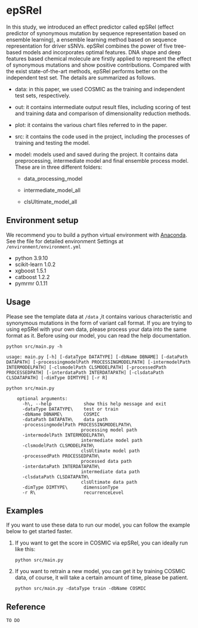 # epSRel
In this study, we introduced an effect predictor called epSRel (effect predictor of synonymous mutation by sequence representation based on ensemble learning), a ensemble learning method based on sequence representation for driver sSNVs. epSRel combines the power of five tree-based models and incorporates optimal features. DNA shape and deep features based chemical molecule are firstly applied to represent the effect of synonymous mutations and show positive contributions. Compared with the exist state-of-the-art methods, epSRel performs better on the independent test set. The details are summarized as follows. 

* data: in this paper, we used COSMIC as the training and independent test sets, respectively.

* out: it contains intermediate output result files, including scoring of test and training data and comparison of dimensionality reduction methods.

* plot: it contains the various chart files referred to in the paper.

* src: it contains the code used in the project, including the processes of training and testing the model.

* model: models used and saved during the project. It contains data preprocessing, intermediate model and final ensemble process model. These are in three different folders:

  * data_processing_model

  * intermediate_model_all

  * clsUltimate_model_all

    

## Environment setup
We recommend you to build a python virtual environment with [Anaconda](https://docs.anaconda.com/anaconda/). See the file for detailed environment Settings at  `/environment/environment.yml`

* python 3.9.10
* scikit-learn 1.0.2
* xgboost  1.5.1
* catboost  1.2.2
* pymrmr  0.1.11

## Usage

Please see the template data at `/data` ,it contains various characteristic and synonymous mutations in the form of variant call format. If you are trying to using epSRel with your own data, please process your data into the same format as it. Before using our model, you can read the help documentation.

```
python src/main.py -h

usage: main.py [-h] [-dataType DATATYPE] [-dbName DBNAME] [-dataPath DATAPATH] [-processingmodelPath PROCESSINGMODELPATH] [-intermodelPath INTERMODELPATH] [-clsmodelPath CLSMODELPATH] [-processedPath PROCESSEDPATH] [-interdataPath INTERDATAPATH] [-clsdataPath CLSDATAPATH] [-dimType DIMTYPE] [-r R]
```



```
python src/main.py 

    optional arguments:
      -h\, --help            show this help message and exit
      -dataType DATATYPE\    test or train
      -dbName DBNAME\        COSMIC
      -dataPath DATAPATH\    data path
      -processingmodelPath PROCESSINGMODELPATH\
                            processing model path
      -intermodelPath INTERMODELPATH\
                            intermediate model path
      -clsmodelPath CLSMODELPATH\
                            clsUltimate model path
      -processedPath PROCESSEDPATH\
                            processed data path
      -interdataPath INTERDATAPATH\
                            intermediate data path
      -clsdataPath CLSDATAPATH\
                            clsUltimate data path
      -dimType DIMTYPE\      dimensionType
      -r R\                  recurrenceLevel

```

## Examples

If you want to use these data to run our model, you can follow the example below to get started faster.

1. If you want to get the score in COSMIC via epSRel, you can ideally run like this:

   ```
   python src/main.py
   ```

2. If you want to retrain a new model, you can get it by training COSMIC data, of course, it will take a certain amount of time, please be patient.

   ```
   python src/main.py -dataType train -dbName COSMIC
   ```

## Reference

```
TO DO
```


